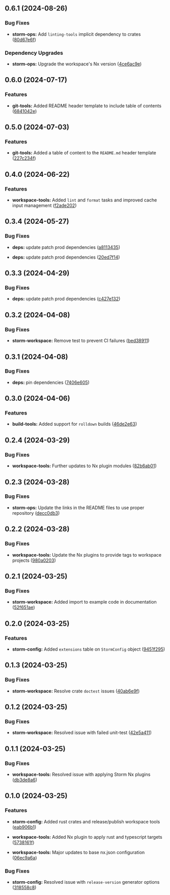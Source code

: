 ## 0.6.1 (2024-08-26)


### Bug Fixes

- **storm-ops:** Add `linting-tools` implicit dependency to crates ([80d67e6f](https://github.com/storm-software/storm-ops/commit/80d67e6f))


### Dependency Upgrades

- **storm-ops:** Upgrade the workspace's Nx version ([4ce6ac9e](https://github.com/storm-software/storm-ops/commit/4ce6ac9e))

## 0.6.0 (2024-07-17)

### Features

- **git-tools:** Added README header template to include table of contents
  ([6841042e](https://github.com/storm-software/storm-ops/commit/6841042e))

## 0.5.0 (2024-07-03)

### Features

- **git-tools:** Added a table of content to the `README.md` header template
  ([227c234f](https://github.com/storm-software/storm-ops/commit/227c234f))

## 0.4.0 (2024-06-22)

### Features

- **workspace-tools:** Added `lint` and `format` tasks and improved cache input
  management
  ([f2ade202](https://github.com/storm-software/storm-ops/commit/f2ade202))

## 0.3.4 (2024-05-27)

### Bug Fixes

- **deps:** update patch prod dependencies
  ([a8113435](https://github.com/storm-software/storm-ops/commit/a8113435))

- **deps:** update patch prod dependencies
  ([20ed7f14](https://github.com/storm-software/storm-ops/commit/20ed7f14))

## 0.3.3 (2024-04-29)

### Bug Fixes

- **deps:** update patch prod dependencies
  ([c427e132](https://github.com/storm-software/storm-ops/commit/c427e132))

## 0.3.2 (2024-04-08)

### Bug Fixes

- **storm-workspace:** Remove test to prevent CI failures
  ([bed38911](https://github.com/storm-software/storm-ops/commit/bed38911))

## 0.3.1 (2024-04-08)

### Bug Fixes

- **deps:** pin dependencies
  ([7406e605](https://github.com/storm-software/storm-ops/commit/7406e605))

## 0.3.0 (2024-04-06)

### Features

- **build-tools:** Added support for `rolldown` builds
  ([46de2e63](https://github.com/storm-software/storm-ops/commit/46de2e63))

## 0.2.4 (2024-03-29)

### Bug Fixes

- **workspace-tools:** Further updates to Nx plugin modules
  ([82b6ab01](https://github.com/storm-software/storm-ops/commit/82b6ab01))

## 0.2.3 (2024-03-28)

### Bug Fixes

- **storm-ops:** Update the links in the README files to use proper repository
  ([decc0db3](https://github.com/storm-software/storm-ops/commit/decc0db3))

## 0.2.2 (2024-03-28)

### Bug Fixes

- **workspace-tools:** Update the Nx plugins to provide tags to workspace
  projects
  ([980a0203](https://github.com/storm-software/storm-ops/commit/980a0203))

## 0.2.1 (2024-03-25)

### Bug Fixes

- **storm-workspace:** Added import to example code in documentation
  ([52f651ae](https://github.com/storm-software/storm-ops/commit/52f651ae))

## 0.2.0 (2024-03-25)

### Features

- **storm-config:** Added `extensions` table on `StormConfig` object
  ([9451f295](https://github.com/storm-software/storm-ops/commit/9451f295))

## 0.1.3 (2024-03-25)

### Bug Fixes

- **storm-workspace:** Resolve crate `doctest` issues
  ([40ab6e9f](https://github.com/storm-software/storm-ops/commit/40ab6e9f))

## 0.1.2 (2024-03-25)

### Bug Fixes

- **storm-workspace:** Resolved issue with failed unit-test
  ([42e5a411](https://github.com/storm-software/storm-ops/commit/42e5a411))

## 0.1.1 (2024-03-25)

### Bug Fixes

- **workspace-tools:** Resolved issue with applying Storm Nx plugins
  ([db3de8a6](https://github.com/storm-software/storm-ops/commit/db3de8a6))

## 0.1.0 (2024-03-25)

### Features

- **storm-config:** Added rust crates and release/publish workspace tools
  ([eab906b1](https://github.com/storm-software/storm-ops/commit/eab906b1))

- **workspace-tools:** Added Nx plugin to apply rust and typescript targets
  ([5738161f](https://github.com/storm-software/storm-ops/commit/5738161f))

- **workspace-tools:** Major updates to base nx.json configuration
  ([06ec9a6a](https://github.com/storm-software/storm-ops/commit/06ec9a6a))

### Bug Fixes

- **storm-config:** Resolved issue with `release-version` generator options
  ([318558c8](https://github.com/storm-software/storm-ops/commit/318558c8))

